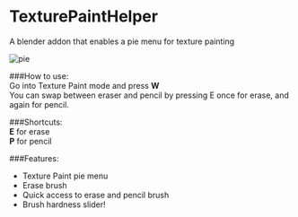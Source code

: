 # TexturePaintHelper
A blender addon that enables a pie menu for texture painting

![pie](https://cloud.githubusercontent.com/assets/1045397/21777266/6a1c06b6-d69e-11e6-8e9b-80f99ab15034.png)

###How to use:   
Go into Texture Paint mode and press **W**   
You can swap between eraser and pencil by pressing E once for erase, and again for pencil. 

###Shortcuts:   
**E** for erase   
**P** for pencil

###Features:
* Texture Paint pie menu
* Erase brush
* Quick access to erase and pencil brush
* Brush hardness slider!



